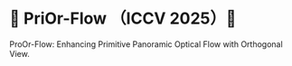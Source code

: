 # 🎉 PriOr-Flow （ICCV 2025）🎉

ProOr-Flow: Enhancing Primitive Panoramic Optical Flow with Orthogonal View.